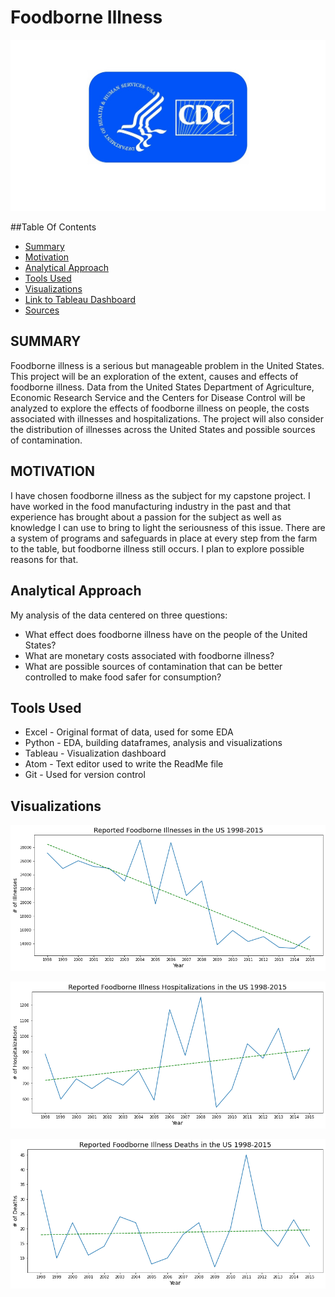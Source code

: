 # Foodborne Illness
![CDC Logo](./images/CDC-Logo1.jpg)

##Table Of Contents
* [Summary](#Summary)
* [Motivation](#Motivation)
* [Analytical Approach](#Analytical-Approach)
* [Tools Used](#Tools-Used)
* [Visualizations](#Visualizations)
* [Link to Tableau Dashboard](#Link-to-Tableau-Dashboard)
* [Sources](#Sources)

## SUMMARY
Foodborne illness is a serious but manageable problem in the United States.
This project will be an exploration of the extent, causes and effects of
foodborne illness. Data from the United States Department of Agriculture,
Economic Research Service and the Centers for Disease Control will be analyzed
to explore the effects of foodborne illness on people, the costs associated
with illnesses and hospitalizations. The project will also consider the
distribution of illnesses across the United States and possible sources of
contamination.

## MOTIVATION
I have chosen foodborne illness as the subject for my capstone project. I have
worked in the food manufacturing industry in the past and that experience has
brought about a passion for the subject as well as knowledge I can use to bring
to light the seriousness of this issue. There are a system of programs and
safeguards in place at every step from the farm to the table, but foodborne
illness still occurs. I plan to explore possible reasons for that.

## Analytical Approach
My analysis of the data centered on three questions:
- What effect does foodborne illness have on the people of the United States?
- What are monetary costs associated with foodborne illness?
- What are possible sources of contamination that can be better controlled to make food safer for consumption?

## Tools Used
- Excel - Original format of data, used for some EDA
- Python - EDA, building dataframes, analysis and visualizations
- Tableau - Visualization dashboard
- Atom - Text editor used to write the ReadMe file
- Git - Used for version control

## Visualizations

![Number of Illnesses Line](./images/no_of_reported_foodborne_illnesses_1998_2015.png)

![Number of Hospitalizations Line](./images/no_of_reported_hospitalizations_foodborne_illness_1998_2015.png)

![Number of Deaths](./images/no_of_deaths_reported_foodborne_illness_1998_2015.png)
